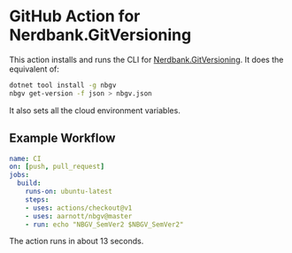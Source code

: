 # GitHub Action for Nerdbank.GitVersioning

This action installs and runs the CLI for [Nerdbank.GitVersioning](https://github.com/AArnott/Nerdbank.GitVersioning).
It does the equivalent of:

```bash
dotnet tool install -g nbgv
nbgv get-version -f json > nbgv.json
```

It also sets all the cloud environment variables.

## Example Workflow

``` yaml
name: CI
on: [push, pull_request]
jobs:
  build:
    runs-on: ubuntu-latest
    steps:
    - uses: actions/checkout@v1
    - uses: aarnott/nbgv@master
    - run: echo "NBGV_SemVer2 $NBGV_SemVer2"
```

The action runs in about 13 seconds.
